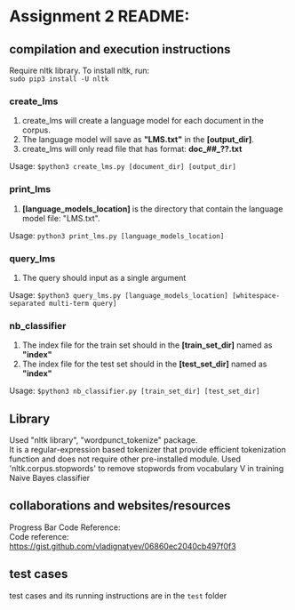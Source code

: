 # Assignment 2 README:

## compilation and execution instructions
Require nltk library. To install nltk, run:  
`sudo pip3 install -U nltk`

### create_lms
1. create_lms will create a language model for each document in the corpus.  
2. The language model will save as **"LMS.txt"** in the **[output_dir]**.  
3. create_lms will only read file that has format: **doc_##_??.txt**  

Usage: `$python3 create_lms.py [document_dir] [output_dir]`

### print_lms
1. **[language_models_location]** is the directory that contain the language model file: "LMS.txt".  

Usage: `python3 print_lms.py [language_models_location]`

### query_lms
1. The query should input as a single argument  

Usage: `$python3 query_lms.py [language_models_location] [whitespace-separated multi-term query]`

### nb_classifier
1. The index file for the train set should in the **[train_set_dir]** named as **"index"**
2. The index file for the test set should in the **[test_set_dir]** named as **"index"**

Usage: `$python3 nb_classifier.py [train_set_dir] [test_set_dir]`

## Library
Used "nltk library", "wordpunct_tokenize" package.  
It is a regular-expression based tokenizer that provide efficient tokenization function
and does not require other pre-installed module.
Used 'nltk.corpus.stopwords' to remove stopwords from vocabulary V in training Naive Bayes classifier

## collaborations and websites/resources
Progress Bar Code Reference:  
Code reference: https://gist.github.com/vladignatyev/06860ec2040cb497f0f3

## test cases
test cases and its running instructions are in the `test` folder
